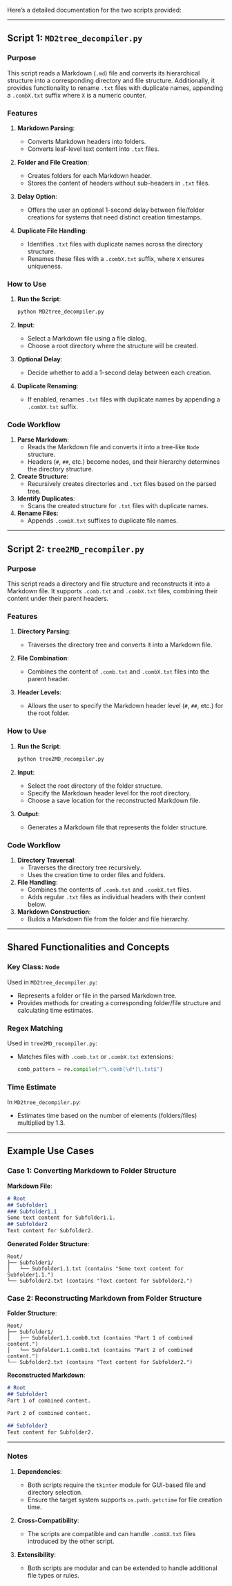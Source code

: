Here’s a detailed documentation for the two scripts provided:

---

## Script 1: `MD2tree_decompiler.py`
### Purpose
This script reads a Markdown (`.md`) file and converts its hierarchical structure into a corresponding directory and file structure. Additionally, it provides functionality to rename `.txt` files with duplicate names, appending a `.combX.txt` suffix where `X` is a numeric counter.

### Features
1. **Markdown Parsing**:
   - Converts Markdown headers into folders.
   - Converts leaf-level text content into `.txt` files.

2. **Folder and File Creation**:
   - Creates folders for each Markdown header.
   - Stores the content of headers without sub-headers in `.txt` files.

3. **Delay Option**:
   - Offers the user an optional 1-second delay between file/folder creations for systems that need distinct creation timestamps.

4. **Duplicate File Handling**:
   - Identifies `.txt` files with duplicate names across the directory structure.
   - Renames these files with a `.combX.txt` suffix, where `X` ensures uniqueness.

### How to Use
1. **Run the Script**:
   ```bash
   python MD2tree_decompiler.py
   ```
2. **Input**:
   - Select a Markdown file using a file dialog.
   - Choose a root directory where the structure will be created.

3. **Optional Delay**:
   - Decide whether to add a 1-second delay between each creation.

4. **Duplicate Renaming**:
   - If enabled, renames `.txt` files with duplicate names by appending a `.combX.txt` suffix.

### Code Workflow
1. **Parse Markdown**:
   - Reads the Markdown file and converts it into a tree-like `Node` structure.
   - Headers (`#`, `##`, etc.) become nodes, and their hierarchy determines the directory structure.
2. **Create Structure**:
   - Recursively creates directories and `.txt` files based on the parsed tree.
3. **Identify Duplicates**:
   - Scans the created structure for `.txt` files with duplicate names.
4. **Rename Files**:
   - Appends `.combX.txt` suffixes to duplicate file names.

---

## Script 2: `tree2MD_recompiler.py`
### Purpose
This script reads a directory and file structure and reconstructs it into a Markdown file. It supports `.comb.txt` and `.combX.txt` files, combining their content under their parent headers.

### Features
1. **Directory Parsing**:
   - Traverses the directory tree and converts it into a Markdown file.

2. **File Combination**:
   - Combines the content of `.comb.txt` and `.combX.txt` files into the parent header.

3. **Header Levels**:
   - Allows the user to specify the Markdown header level (`#`, `##`, etc.) for the root folder.

### How to Use
1. **Run the Script**:
   ```bash
   python tree2MD_recompiler.py
   ```
2. **Input**:
   - Select the root directory of the folder structure.
   - Specify the Markdown header level for the root directory.
   - Choose a save location for the reconstructed Markdown file.

3. **Output**:
   - Generates a Markdown file that represents the folder structure.

### Code Workflow
1. **Directory Traversal**:
   - Traverses the directory tree recursively.
   - Uses the creation time to order files and folders.
2. **File Handling**:
   - Combines the contents of `.comb.txt` and `.combX.txt` files.
   - Adds regular `.txt` files as individual headers with their content below.
3. **Markdown Construction**:
   - Builds a Markdown file from the folder and file hierarchy.

---

## Shared Functionalities and Concepts
### Key Class: `Node`
Used in `MD2tree_decompiler.py`:
- Represents a folder or file in the parsed Markdown tree.
- Provides methods for creating a corresponding folder/file structure and calculating time estimates.

### Regex Matching
Used in `tree2MD_recompiler.py`:
- Matches files with `.comb.txt` or `.combX.txt` extensions:
  ```python
  comb_pattern = re.compile(r"\.comb(\d*)\.txt$")
  ```

### Time Estimate
In `MD2tree_decompiler.py`:
- Estimates time based on the number of elements (folders/files) multiplied by 1.3.

---

## Example Use Cases
### Case 1: Converting Markdown to Folder Structure
**Markdown File**:
```markdown
# Root
## Subfolder1
### Subfolder1.1
Some text content for Subfolder1.1.
## Subfolder2
Text content for Subfolder2.
```

**Generated Folder Structure**:
```
Root/
├── Subfolder1/
│   └── Subfolder1.1.txt (contains "Some text content for Subfolder1.1.")
└── Subfolder2.txt (contains "Text content for Subfolder2.")
```

### Case 2: Reconstructing Markdown from Folder Structure
**Folder Structure**:
```
Root/
├── Subfolder1/
│   ├── Subfolder1.1.comb0.txt (contains "Part 1 of combined content.")
│   └── Subfolder1.1.comb1.txt (contains "Part 2 of combined content.")
└── Subfolder2.txt (contains "Text content for Subfolder2.")
```

**Reconstructed Markdown**:
```markdown
# Root
## Subfolder1
Part 1 of combined content.

Part 2 of combined content.

## Subfolder2
Text content for Subfolder2.
```

---

### Notes
1. **Dependencies**:
   - Both scripts require the `tkinter` module for GUI-based file and directory selection.
   - Ensure the target system supports `os.path.getctime` for file creation time.

2. **Cross-Compatibility**:
   - The scripts are compatible and can handle `.combX.txt` files introduced by the other script.

3. **Extensibility**:
   - Both scripts are modular and can be extended to handle additional file types or rules.
